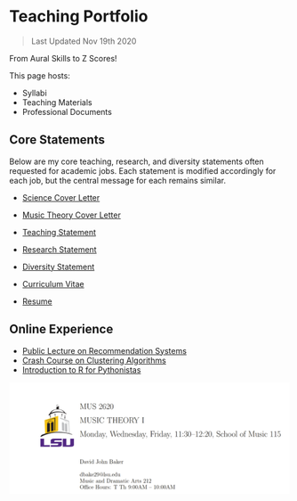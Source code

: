 # Teaching Portfolio 

> Last Updated Nov 19th 2020

From Aural Skills to Z Scores!

This page hosts:

* Syllabi
* Teaching Materials
* Professional Documents 

## Core Statements

Below are my core teaching, research, and diversity statements often requested for academic jobs.
Each statement is modified accordingly for each job, but the central message for each remains similar.

* [Science Cover Letter](https://www.overleaf.com/read/gyhsgdfqrhdy)
* [Music Theory Cover Letter](https://www.overleaf.com/read/wvbqrknxjtyq)

* [Teaching Statement](https://docs.google.com/document/d/1HGqT7HvH-ec61YbrAV_2M3_uLsn2A3j2EUaZU43Lyk8/edit?usp=sharing)
* [Research Statement](https://docs.google.com/document/d/1g4EtH4564dw5KUYER44DWGc8XMErvNMIMHxo1gTpJKY/edit?usp=sharing)
* [Diversity Statement](https://docs.google.com/document/d/1tSNplaqmsfceqY0jlYliKurCDPY4fpQ5fh4V7EhDAPA/edit?usp=sharing)

* [Curriculum Vitae](https://www.overleaf.com/read/dtxhkrwmjkds) 
* [Resume](https://www.overleaf.com/read/cmfdgjygzgnd)


## Online Experience 

* [Public Lecture on Recommendation Systems](https://www.youtube.com/watch?v=xkMqgWHn36w)
* [Crash Course on Clustering Algorithms](https://youtu.be/EKTVTfAXVIo)
* [Introduction to R for Pythonistas](https://www.youtube.com/watch?v=OLbBwr6yono&t=3s)

![](img/typesetexample.png)
